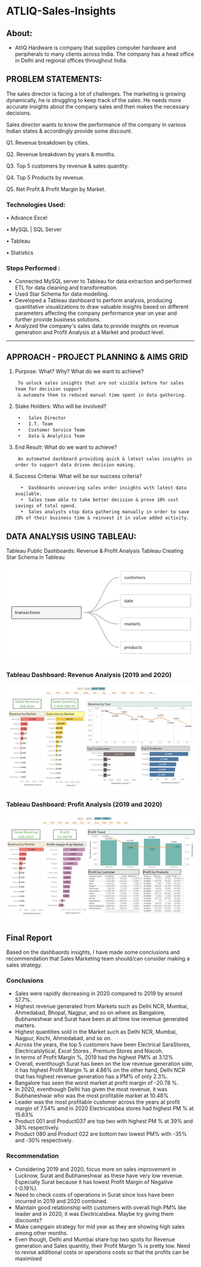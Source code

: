 # ATLIQ-Sales-Insights




## About: 

* AtliQ Hardware is company that supplies computer hardware and peripherals to many clients across India. The company has a head office in Delhi and regional offices throughout India.
        
## PROBLEM STATEMENTS:
The sales director is facing a lot of challenges. The marketing is growing dynamically, he is struggling to keep track of the sales. He needs more accurate insights about the company sales and then makes the necessary decisions.

Sales director wants to know the performance of the company in various Indian states & accordingly provide some discount.

Q1. Revenue breakdown by cities.

Q2. Revenue breakdown by years & months. 

Q3. Top 5 customers by revenue & sales quantity.

Q4. Top 5 Products by revenue.

Q5. Net Profit & Profit Margin by Market.

### Technologies Used: 

•	Advance Excel

•	MySQL | SQL Server

•	Tableau

•	Statistics
        
### Steps Performed : 


* Connected MySQL server to Tableau for data extraction and performed ETL for data cleaning and transformation.
* Used Star Schema for data modelling.
* Developed a Tableau dashboard to perform analysis, producing quantitative visualizations to draw valuable insights based on different parameters affecting the company performance year on year and further provide business solutions.
* Analyzed the company's sales data to provide insights on revenue generation and Profit Analysis at a Market and product level.

----------------------------------------------------------------------------------------------------------------------------------------------------


## APPROACH - PROJECT PLANNING & AIMS GRID

1. Purpose: What? Why? What do we want to achieve?

        To unlock sales insights that are not visible before for sales team for decision support 
        & automate them to reduced manual time spent in data gathering.

2. Stake Holders: Who will be involved?
    
        •	Sales Director
        •	I.T. Team
        •	Customer Service Team
        •	Data & Analytics Team

3. End Result: What do we want to achieve?

        An automated dashboard providing quick & latest sales insights in order to support data driven decision making.

4. Success Criteria: What will be our success criteria?
    
         •	Dashboards uncovering sales order insights with latest data available.
         •	Sales team able to take better decision & prove 10% cost savings of total spend.
         •	Sales analysts stop data gathering manually in order to save 20% of their business time & reinvest it in value added activity.



## DATA ANALYSIS USING TABLEAU:

Tableau Public Dashboards: Revenue & Profit Analysis Tableau
Creating Star Schema in Tableau

![image](data_model.JPG)

### Tableau Dashboard: Revenue Analysis (2019 and 2020)

![image](Revenue_insights.JPG)



### Tableau Dashboard: Profit Analysis (2019 and 2020)

![image](Profit_insights.JPG)

## Final Report
Based on the dashbaords insights, I have made some conclusions and recommendation that Sales Marketing team should/can consider making a sales strategy.

### Conclusions
* Sales were rapidly decreasing in 2020 compared to 2019 by around 57.7%.
* Highest revenue generated from Markets such as Delhi NCR, Mumbai, Ahmedabad, Bhopal, Nagpur, and so on where as Bangalore, Bubhaneshwar and Surat have been at all time low revenue generated marters.
* Highest quantities sold in the Market such as Delhi NCR, Mumbai, Nagpur, Kochi, Ahmedabad, and so on.
* Across the years, the top 5 customers have been Electrical SaraStores, Electricalslytical, Excel Stores , Premium Stores and Nixcoh.
* In terms of Profit Margin %, 2019 had the highest PM% at 3.12%
* Overall, eventhough Surat has been on the low revenue generation side, it has highest Profit Margin % at 4.86% on the other hand, Delhi NCR that has highest revenue generation has a PM% of only 2.3%.
* Bangalore has seen the worst market at profit margin of -20.78 %.
* In 2020, eventhough Delhi has given the most revenue, it was Bubhaneshwar who was the most profitable market at 10.48%
* Leader was the most profitable customer across the years at profit margin of 7.54% amd in 2020 Electricalsbea stores had highest PM % at 15.63%
* Product 001 and Product037 are top two with highest PM % at 39% and 38% respectively.
* Product 080 and Product 022 are bottom two lowest PM% with -35% and -30% respectively.

### Recommendation
* Considering 2019 and 2020, focus more on sales improvement in Lucknow, Surat and Bubhaneshwar as these have very low revenue. Especially Surat because it has lowest Profit Margin of Negative (-0.19%).
* Need to check costs of operations in Surat since loss have been incurred in 2019 and 2020 combined.
* Maintain good relationship with customers with overall high PM% like leader and in 2020, it was Electricalsbea. Maybe try giving them discounts?
* Make campgain strategy for mid year as they are showing high sales among other months.
* Even though, Delhi and Mumbai share top two spots for Revenue generation and Sales quantity, their Profit Margin % is pretty low. Need to revise additional costs or operations costs so that the profits can be maximised

